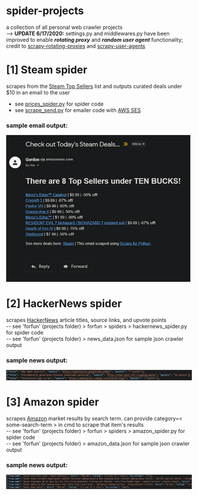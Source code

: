 # spider-projects
 a collection of all personal web crawler projects<br/>
 --> **UPDATE 6/17/2020:** settings.py and middlewares.py have been improved to enable ***rotating proxy*** and ***random user agent*** functionality; credit to [scrapy-rotating-proxies](https://github.com/TeamHG-Memex/scrapy-rotating-proxies) and [scrapy-user-agents](https://github.com/hyan15/crawler-demo/tree/master/crawling-basic/scrapy_user_agents)

# [1] Steam spider
scrapes from the [Steam Top Sellers](https://store.steampowered.com/search/?filter=topsellers) list and outputs curated deals under $10 in an email to the user<br/>
- see [prices_spider.py](forfun/forfun/spiders/prices_spider.py) for spider code<br/>
- see [scrape_send.py](forfun/forfun/other_scripts/scrape_send.py) for emailer code with [AWS SES](https://docs.aws.amazon.com/ses/latest/DeveloperGuide/Welcome.html)<br/>

### sample email output:
<img src="images/steam-sample-output.png" width="500">


# [2] HackerNews spider
scrapes [HackerNews](https://news.ycombinator.com/) article titles, source links, and upvote points<br/>
-- see 'forfun' (projects folder) > forfun > spiders > hackernews_spider.py for spider code<br/>
-- see 'forfun' (projects folder) > news_data.json for sample json crawler output  

### sample news output:
<img src="images/hackernews-sample-output.png" width="750">


# [3] Amazon spider
scrapes [Amazon](https://www.amazon.com/) market results by search term. can provide category=< some-search-term > in cmd to scrape that item's results<br/> 
-- see 'forfun' (projects folder) > forfun > spiders > amazon_spider.py for spider code<br/>
-- see 'forfun' (projects folder) > amazon_data.json for sample json crawler output

### sample news output:
<img src="images/amazon-sample-output.png" width="750">

